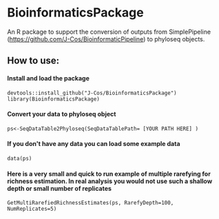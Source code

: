 # BioinformaticsPackage
An R package to support the conversion of outputs from SimplePipeline (https://github.com/J-Cos/BioinformaticPipeline) to phyloseq objects.


## How to use:
#### Install and load the package
    devtools::install_github("J-Cos/BioinformaticsPackage")
    library(BioinformaticsPackage)

#### Convert your data to phyloseq object
    ps<-SeqDataTable2Phyloseq(SeqDataTablePath= [YOUR PATH HERE] )

#### If you don't have any data you can load some example data
    data(ps)

#### Here is a very small and quick to run example of multiple rarefying for richness estimation. In real analysis you would not use such a shallow depth or small number of replicates
    GetMultiRarefiedRichnessEstimates(ps, RarefyDepth=100, NumReplicates=5)
